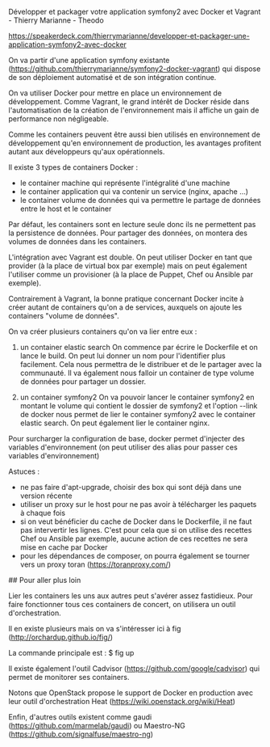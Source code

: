 Développer et packager votre application symfony2 avec Docker et Vagrant - Thierry Marianne - Theodo

https://speakerdeck.com/thierrymarianne/developper-et-packager-une-application-symfony2-avec-docker

On va partir d'une application symfony existante (https://github.com/thierrymarianne/symfony2-docker-vagrant) qui dispose de son déploiement automatisé et de son intégration continue.

On va utiliser Docker pour mettre en place un environnement de développement. Comme Vagrant, le grand intérêt de Docker réside dans l'automatisation de la création de l'environnement mais il affiche un gain de performance non négligeable.

Comme les containers peuvent être aussi bien utilisés en environnement de développement qu'en environnement de production, les avantages profitent autant aux développeurs qu'aux opérationnels.

Il existe 3 types de containers Docker :
 - le container machine qui représente l'intégralité d'une machine
 - le container application qui va contenir un service (nginx, apache ...)
 - le container volume de données qui va permettre le partage de données entre le host et le container

 Par défaut, les containers sont en lecture seule donc ils ne permettent pas la persistence de données. Pour partager des données, on montera des volumes de données dans les containers.

 L'intégration avec Vagrant est double. On peut utiliser Docker en tant que provider (à la place de virtual box par exemple) mais on peut également l'utiliser comme un provisioner (à la place de Puppet, Chef ou Ansible par exemple).

 Contrairement à Vagrant, la bonne pratique concernant Docker incite à créer autant de containers qu'on a de services, auxquels on ajoute les containers "volume de données". 

On va créer plusieurs containers qu'on va lier entre eux :
1) un container elastic search
On commence par écrire le Dockerfile et on lance le build. On peut lui donner un nom pour l'identifier plus facilement. Cela nous permettra de le distribuer et de le partager avec la communauté. Il va également nous falloir un container de type volume de données pour partager un dossier.

2) un container symfony2
On va pouvoir lancer le container symfony2 en montant le volume qui contient le dossier de symfony2 et l'option --link de docker nous permet de lier le container symfony2 avec le container elastic search. On peut également lier le container nginx. 

Pour surcharger la configuration de base, docker permet d'injecter des variables d'environnement (on peut utiliser des alias pour passer ces variables d'environnement)

Astuces :
 - ne pas faire d'apt-upgrade, choisir des box qui sont déjà dans une version récente
 - utiliser un proxy sur le host pour ne pas avoir à télécharger les paquets à chaque fois
 - si on veut bénéficier du cache de Docker dans le Dockerfile, il ne faut pas intervertir les lignes. C'est pour cela que si on utilise des recettes Chef ou Ansible par exemple, aucune action de ces recettes ne sera mise en cache par Docker
 - pour les dépendances de composer, on pourra également se tourner vers un proxy toran (https://toranproxy.com/)

## Pour aller plus loin

Lier les containers les uns aux autres peut s'avérer assez fastidieux. Pour faire fonctionner tous ces containers de concert, on utilisera un outil d'orchestration.

Il en existe plusieurs mais on va s'intéresser ici à fig (http://orchardup.github.io/fig/)

La commande principale est :
$ fig up

Il existe également l'outil Cadvisor (https://github.com/google/cadvisor) qui permet de monitorer ses containers.

Notons que OpenStack propose le support de Docker en production avec leur outil d'orchestration Heat (https://wiki.openstack.org/wiki/Heat)

Enfin, d'autres outils existent comme gaudi (https://github.com/marmelab/gaudi) ou Maestro-NG (https://github.com/signalfuse/maestro-ng)